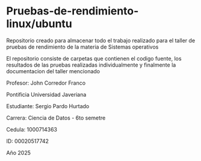 # Pruebas-de-rendimiento-linux/ubuntu
Repositorio creado para almacenar todo el trabajo realizado para el taller de pruebas de rendimiento de la materia de Sistemas operativos

El repositorio consiste de carpetas que contienen el codigo fuente, los resultados de las pruebas realizadas individualmente y finalmente la documentacion del taller mencionado

Profesor: John Corredor Franco

Pontificia Universidad Javeriana

Estudiante: Sergio Pardo Hurtado

Carrera: Ciencia de Datos - 6to semetre

Cedula: 1000714363

ID: 00020517742

Año 2025
